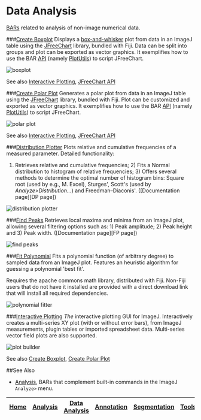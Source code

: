 # Data Analysis

[BARs][Home] related to analysis of non-image numerical data.

###[Create Boxplot](./Create_Boxplot.bsh)
Displays a [box-and-whisker](https://en.wikipedia.org/wiki/Box_plot) plot from data in an ImageJ
table using the [JFreeChart](http://www.jfree.org/jfreechart/) library, bundled with Fiji.
Data can be split into groups and plot can be exported as vector graphics. It exemplifies how to
use the BAR [API](http://tferr.github.io/Scripts/apidocs/) (namely
[PlotUtils](../../../../java/bar/PlotUtils.java)) to script JFreeChart.


![boxplot](../../../../../../../images/box-plot-demo.png)

See also [Interactive Plotting](#interactive-plotting),
 [JFreeChart API](http://javadoc.imagej.net/JFreeChart/)

###[Create Polar Plot](./Create_Polar_Plot.bsh)
Generates a polar plot from data in an ImageJ table using the [JFreeChart](http://www.jfree.org/jfreechart/)
library, bundled with Fiji. Plot can be customized and exported as vector graphics. It
exemplifies how to use the BAR [API](http://tferr.github.io/Scripts/apidocs/) (namely
[PlotUtils](../BAR/src/main/java/bar/PlotUtils.java)) to script JFreeChart.

![polar plot](../../../../../../../images/polar-plot-demo.png)

See also [Interactive Plotting](#interactive-plotting),
 [JFreeChart API](http://javadoc.imagej.net/JFreeChart/)

###[Distribution Plotter](./Distribution_Plotter.ijm)
Plots relative and cumulative frequencies of a measured parameter. Detailed functionality:
1) Retrieves relative and cumulative frequencies; 2) Fits a Normal distribution to histogram
of relative frequencies; 3) Offers several methods to determine the optimal number of
histogram bins: Square root (used by e.g., M. Excel), Sturges', Scott's (used by
_Analyze>Distribution..._) and  Freedman–Diaconis'.
([Documentation page][DP page])

![distribution plotter](../../../../../../../images/distribution-plotter-demo.png)


###[Find Peaks](./Find_Peaks.bsh)
   Retrieves local maxima and minima from an ImageJ plot, allowing several filtering
   options such as: 1) Peak amplitude; 2) Peak height and 3) Peak width.
   ([Documentation page][FP page])

   ![find peaks](../../../../../../../images/find-peaks-demo.png)


###[Fit Polynomial](./Fit_Polynomial.bsh)
   Fits a polynomial function (of arbitrary degree) to sampled data from an ImageJ plot.
   Features an heuristic algorithm for guessing a polynomial 'best fit'.

   Requires the apache commons math library, distributed with Fiji. Non-Fiji users that do
   not have it installed are provided with a direct download link that will install all
   required dependencies.

   ![polynomial fitter](../../../../../../../images/animated-poly-fit.gif)


###[Interactive Plotting](../../../../java/bar/plugin/InteractivePlotter.java)
_The_ interactive plotting GUI for ImageJ. Interactively creates a multi-series XY plot (with or
without error bars), from ImageJ measurements, plugin tables or imported spreadsheet data.
Multi-series vector field plots are also supported.

![plot builder](../../../../../../../images/plotbuilder-demo.png)


See also [Create Boxplot](#create-boxplot), [Create Polar Plot](#create-polar-plot)


##See Also

* [Analysis], BARs that complement built-in commands in the ImageJ `Analyze>` menu.




| [Home] | [Analysis] | [Data Analysis] | [Annotation] | [Segmentation] | [Tools] | [Plugins][Java Classes] | [lib] | [Snippets] | [IJ] |
|:------:|:----------:|:---------------:|:------------:|:--------------:|:-------:|:-----------------------:|:-----:|:----------:|:----:|

[Home]: https://github.com/tferr/Scripts#ij-bar
[Analysis]: https://github.com/tferr/Scripts/tree/master/BAR/src/main/resources/scripts/BAR/Analysis#analysis
[Annotation]: https://github.com/tferr/Scripts/tree/master/BAR/src/main/resources/scripts/BAR/Annotation#annotation
[Data Analysis]: https://github.com/tferr/Scripts/tree/master/BAR/src/main/resources/scripts/BAR/Data_Analysis#data-analysis
[Segmentation]: https://github.com/tferr/Scripts/tree/master/BAR/src/main/resources/scripts/BAR/Segmentation#segmentation
[Tools]: https://github.com/tferr/Scripts/tree/master/Tools#tools-and-toolsets
[Java Classes]: https://github.com/tferr/Scripts/tree/master/BAR#java-classes
[lib]: https://github.com/tferr/Scripts/tree/master/lib#lib
[Snippets]: https://github.com/tferr/Scripts/tree/master/Snippets#snippets
[IJ]: http://imagej.net/BAR
